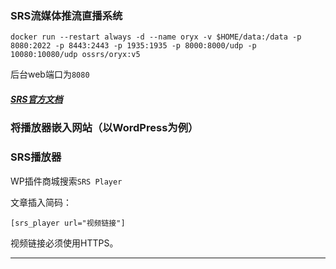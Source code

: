 ### SRS流媒体推流直播系统

```
docker run --restart always -d --name oryx -v $HOME/data:/data -p 8080:2022 -p 8443:2443 -p 1935:1935 -p 8000:8000/udp -p 10080:10080/udp ossrs/oryx:v5
```

后台web端口为`8080`


##### [SRS官方文档](https://ossrs.net/lts/zh-cn/docs/v5/doc/flv)

### 将播放器嵌入网站（以WordPress为例）

### SRS播放器

WP插件商城搜索`SRS Player`

文章插入简码：
```
[srs_player url="视频链接"]
```

视频链接必须使用HTTPS。

---
